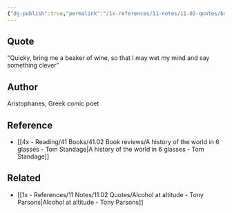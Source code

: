 ```yaml
---
{"dg-publish":true,"permalink":"/1x-references/11-notes/11-02-quotes/bring-me-a-beaker-of-wine-that-i-may-wet-my-mind-aritophanes/","title":"Bring me a beaker of wine that I may wet my mind - Aritophanes","created":"2024-02-14T20:18:46.551+03:00","updated":"2024-02-14T20:18:46.551+03:00"}
---
```



## Quote
"Quicky, bring me a beaker of wine, so that I may wet my mind and say something clever"

## Author
Aristophanes, Greek comic poet

## Reference
- [[4x - Reading/41 Books/41.02 Book reviews/A history of the world in 6 glasses - Tom Standage\|A history of the world in 6 glasses - Tom Standage]]

## Related
- [[1x - References/11 Notes/11.02 Quotes/Alcohol at altitude - Tony Parsons\|Alcohol at altitude - Tony Parsons]]
